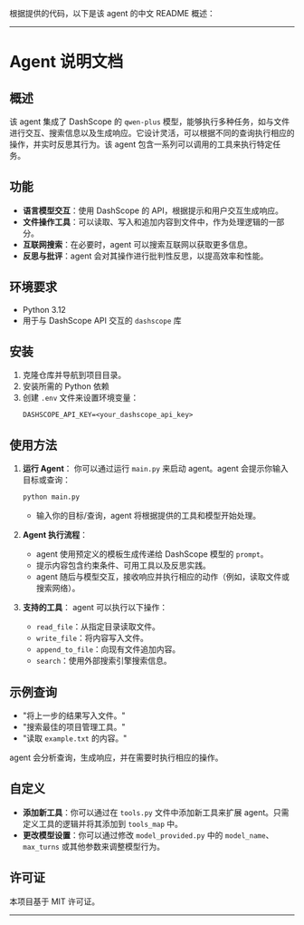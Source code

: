 根据提供的代码，以下是该 agent 的中文 README 概述：

---

# Agent 说明文档

## 概述

该 agent 集成了 DashScope 的 `qwen-plus` 模型，能够执行多种任务，如与文件进行交互、搜索信息以及生成响应。它设计灵活，可以根据不同的查询执行相应的操作，并实时反思其行为。该 agent 包含一系列可以调用的工具来执行特定任务。

## 功能

- **语言模型交互**：使用 DashScope 的 API，根据提示和用户交互生成响应。
- **文件操作工具**：可以读取、写入和追加内容到文件中，作为处理逻辑的一部分。
- **互联网搜索**：在必要时，agent 可以搜索互联网以获取更多信息。
- **反思与批评**：agent 会对其操作进行批判性反思，以提高效率和性能。

## 环境要求

- Python 3.12
- 用于与 DashScope API 交互的 `dashscope` 库

## 安装

1. 克隆仓库并导航到项目目录。
2. 安装所需的 Python 依赖
3. 创建 `.env` 文件来设置环境变量：
   ```
   DASHSCOPE_API_KEY=<your_dashscope_api_key>
   ```

## 使用方法

1. **运行 Agent**：
   你可以通过运行 `main.py` 来启动 agent。agent 会提示你输入目标或查询：
   ```bash
   python main.py
   ```
   - 输入你的目标/查询，agent 将根据提供的工具和模型开始处理。

2. **Agent 执行流程**：
   - agent 使用预定义的模板生成传递给 DashScope 模型的 `prompt`。
   - 提示内容包含约束条件、可用工具以及反思实践。
   - agent 随后与模型交互，接收响应并执行相应的动作（例如，读取文件或搜索网络）。

3. **支持的工具**：
   agent 可以执行以下操作：
   - `read_file`：从指定目录读取文件。
   - `write_file`：将内容写入文件。
   - `append_to_file`：向现有文件追加内容。
   - `search`：使用外部搜索引擎搜索信息。

## 示例查询

- "将上一步的结果写入文件。"
- "搜索最佳的项目管理工具。"
- "读取 `example.txt` 的内容。"

agent 会分析查询，生成响应，并在需要时执行相应的操作。

## 自定义

- **添加新工具**：你可以通过在 `tools.py` 文件中添加新工具来扩展 agent。只需定义工具的逻辑并将其添加到 `tools_map` 中。
- **更改模型设置**：你可以通过修改 `model_provided.py` 中的 `model_name`、`max_turns` 或其他参数来调整模型行为。


## 许可证

本项目基于 MIT 许可证。

---

